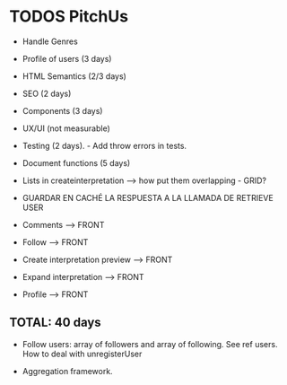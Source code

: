 # TODOS PitchUs

- Handle Genres
- Profile of users (3 days)
- HTML Semantics (2/3 days)
- SEO (2 days)
- Components (3 days)
- UX/UI (not measurable)
- Testing (2 days). - Add throw errors in tests.
- Document functions (5 days)

- Lists in createinterpretation --> how put them overlapping - GRID?

- GUARDAR EN CACHÉ LA RESPUESTA A LA LLAMADA DE RETRIEVE USER

- Comments --> FRONT
- Follow --> FRONT
- Create interpretation preview --> FRONT
- Expand interpretation --> FRONT
- Profile --> FRONT

## TOTAL: 40 days

- Follow users: array of followers and array of following. See ref users. How to deal with unregisterUser

- Aggregation framework.